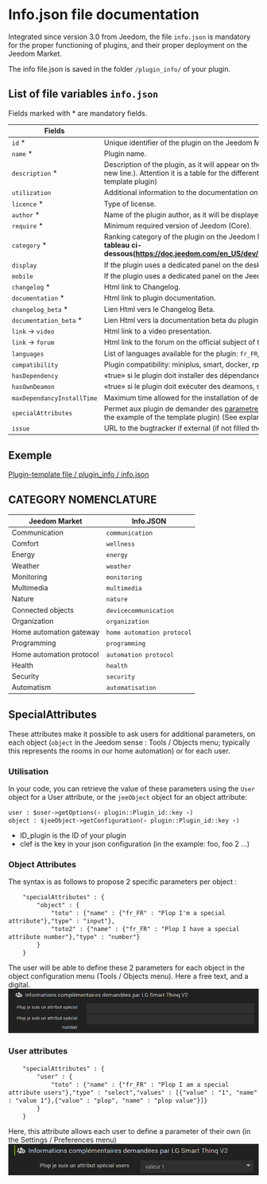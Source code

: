 # Info.json file documentation

Integrated since version 3.0 from Jeedom, the file ``info.json`` is mandatory for the proper functioning of plugins, and their proper deployment on the Jeedom Market.

The info file.json is saved in the folder ``/plugin_info/`` of your plugin.

## List of file variables ``info.json``

Fields marked with * are mandatory fields.

Fields                   | Values                                                                                                                   |
------------------------ | ------------------------------------------------------------------------------------------------------------------------- |
``id`` *                     | Unique identifier of the plugin on the Jeedom Market. Must start with a letter. Without accents.                             |
``name`` *                   | Plugin name.                                                                                                            |
``description`` *            | Description of the plugin, as it will appear on the Jeedom Market. Minimum 80 characters. (``<br/>`` for the new line.). Attention it is a table for the different languages of possible jeedom (look at the example of the template plugin)                                  |                                                                                     |
``utilization``                    | Additional information to the documentation on the use of the plugin.                                                    |
``licence`` *                | Type of license.                                                                                                          |
``author`` *                 | Name of the plugin author, as it will be displayed once the plugin is installed, in the plugin information.         |
``require`` *                | Minimum required version of Jeedom (Core).                                                                                                |
``category`` *               | Ranking category of the plugin on the Jeedom Market. **Respecter impérativement la [nomenclature du tableau ci-dessous(https://doc.jeedom.com/en_US/dev/structure_info_json/#NOMENCLATURE%20CATEGORIES)]** |
``display``                  | If the plugin uses a dedicated panel on the desktop,. This is the name of the main file for this panel.                    |
``mobile``                   | If the plugin uses a dedicated panel on the Jeedom webApp. This is the name of the main file for this panel.   |
``changelog`` *              | Html link to Changelog.                                                                                              |
``documentation`` *          | Html link to plugin documentation.
``changelog_beta`` *              | Lien Html vers le Changelog Beta.|
``documentation_beta`` *          | Lien Html vers la documentation beta du plugin.
``link`` -> ``video``               | Html link to a video presentation.                                                                                 |
``link`` -> ``forum``               | Html link to the forum on the official subject of the plugin.                                                                  |
``languages``                | List of languages available for the plugin: ``fr_FR``, ``en_US``, ``de_DE``, ``it_IT``, ``sp_SP``, ``pt_PT``            |
``compatibility``            | Plugin compatibility: miniplus, smart, docker, rpi, diy, mobileapp, v4.                                                   |
``hasDependency``            | «true» si le plugin doit installer des dépendances, sinon «false» ou absent.                                              |
``hasOwnDeamon``             | «true» si le plugin doit exécuter des deamons, sinon «false» ou absent.                                                   |
``maxDependancyInstallTime`` | Maximum time allowed for the installation of dependencies, expressed in minutes.                                            |
``specialAttributes`` | Permet aux plugin de demander des [parametre suplémentaire](https://doc.jeedom.com/en_US/dev/structure_info_json/#SpecialAttributes) sur [des objets](https://doc.jeedom.com/en_US/dev/structure_info_json/#Attributes%20Object) or [users](https://doc.jeedom.com/en_US/dev/structure_info_json/#Attributs%20User) (take a good look at the example of the template plugin) (See explanations below)                                            |
``issue``                    | URL to the bugtracker if external (if not filled then you will receive an email)

## Exemple

[Plugin-template file / plugin_info / info.json](https://github.com/jeedom/plugin-template/blob/master/plugin_info/info.json)

## CATEGORY NOMENCLATURE

Jeedom Market         | Info.JSON               |
--------------------- | ----------------------- |
Communication         | ``communication``           |
Comfort               | ``wellness``                |
Energy               | ``energy``                  |
Weather                 | ``weather``                 |
Monitoring            | ``monitoring``              |
Multimedia            | ``multimedia``              |
Nature                | ``nature``                  |
Connected objects      | ``devicecommunication``     |
Organization          | ``organization``            |
Home automation gateway  | ``home automation protocol``|
Programming         | ``programming``             |
Home automation protocol   | ``automation protocol``     |
Health                 | ``health``                  |
Security              | ``security``                |
Automatism           | ``automatisation``          |

## SpecialAttributes

These attributes make it possible to ask users for additional parameters, on each object (`object` in the Jeedom sense : Tools / Objects menu; typically this represents the rooms in our home automation) or for each user.

### Utilisation

In your code, you can retrieve the value of these parameters using the `User` object for a User attribute, or the `jeeObject` object for an object attribute:

```
user : $user->getOptions(‹ plugin::Plugin_id::key ›)
object : $jeeObject->getConfiguration(‹ plugin::Plugin_id::key ›)
```
* ID_plugin is the ID of your plugin
* clef is the key in your json configuration (in the example: foo, foo 2 ...)

### Object Attributes

The syntax is as follows to propose 2 specific parameters per object :
```
	"specialAttributes" : {
		"object" : {
			"toto" : {"name" : {"fr_FR" : "Plop I'm a special attribute"},"type" : "input"},
			"toto2" : {"name" : {"fr_FR" : "Plop I have a special attribute number"},"type" : "number"}
		}
	}
```

The user will be able to define these 2 parameters for each object in the object configuration menu (Tools / Objects menu).
Here a free text, and a digital.
![Attribut Objet](images/SpecialAttributeObject.png)

### User attributes

```
	"specialAttributes" : {
		"user" : {
			"toto" : {"name" : {"fr_FR" : "Plop I am a special attribute users"},"type" : "select","values" : [{"value" : "1", "name" : "value 1"},{"value" : "plop", "name" : "plop value"}]}
		}
	}
```

Here, this attribute allows each user to define a parameter of their own (in the Settings / Preferences menu)
![Attribut Utilisateur](images/SpecialAttributeUser.png)
